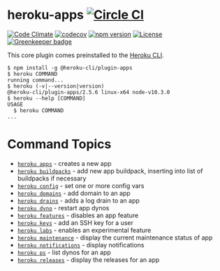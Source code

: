 heroku-apps [![Circle CI](https://circleci.com/gh/heroku/heroku-apps.svg?style=svg)](https://circleci.com/gh/heroku/heroku-apps)
===========

[![Code Climate](https://codeclimate.com/github/heroku/heroku-apps/badges/gpa.svg)](https://codeclimate.com/github/heroku/heroku-apps)
[![codecov](https://codecov.io/gh/heroku/heroku-apps/branch/master/graph/badge.svg)](https://codecov.io/gh/heroku/heroku-apps)
[![npm version](https://badge.fury.io/js/heroku-apps.svg)](https://badge.fury.io/js/heroku-apps)
[![License](https://img.shields.io/github/license/heroku/heroku-apps.svg)](https://github.com/heroku/heroku-apps/blob/master/LICENSE)
[![Greenkeeper badge](https://badges.greenkeeper.io/heroku/heroku-apps.svg)](https://greenkeeper.io/)

This core plugin comes preinstalled to the [Heroku CLI](https://cli.heroku.com).

<!-- usage -->
```sh-session
$ npm install -g @heroku-cli/plugin-apps
$ heroku COMMAND
running command...
$ heroku (-v|--version|version)
@heroku-cli/plugin-apps/2.5.6 linux-x64 node-v10.3.0
$ heroku --help [COMMAND]
USAGE
  $ heroku COMMAND
...
```
<!-- usagestop -->
<!-- commands -->
# Command Topics

* [`heroku apps`](docs/apps.md) - creates a new app
* [`heroku buildpacks`](docs/buildpacks.md) - add new app buildpack, inserting into list of buildpacks if necessary
* [`heroku config`](docs/config.md) - set one or more config vars
* [`heroku domains`](docs/domains.md) - add domain to an app
* [`heroku drains`](docs/drains.md) - adds a log drain to an app
* [`heroku dyno`](docs/dyno.md) - restart app dynos
* [`heroku features`](docs/features.md) - disables an app feature
* [`heroku keys`](docs/keys.md) - add an SSH key for a user
* [`heroku labs`](docs/labs.md) - enables an experimental feature
* [`heroku maintenance`](docs/maintenance.md) - display the current maintenance status of app
* [`heroku notifications`](docs/notifications.md) - display notifications
* [`heroku ps`](docs/ps.md) - list dynos for an app
* [`heroku releases`](docs/releases.md) - display the releases for an app

<!-- commandsstop -->
